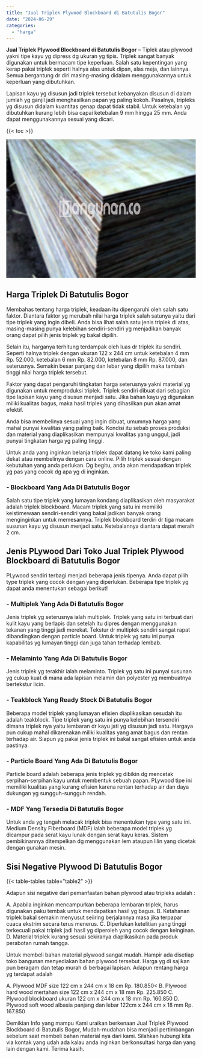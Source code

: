 ```yaml
---
title: "Jual Triplek Plywood Blockboard di Batutulis Bogor"
date: "2024-06-29"
categories: 
  - "harga"
---
```


**Jual Triplek Plywood Blockboard di Batutulis Bogor** – Tiplek atau plywood yakni tipe kayu yg dipress dg ukuran yg tipis. Triplek sangat banyak digunakan untuk bermacam tipe keperluan. Salah satu kepentingan yang kerap pakai triplek seperti halnya alas untuk dipan, alas meja, dan lainnya. Semua bergantung dr diri masing-masing didalam menggunakannya untuk keperluan yang dibutuhkan.

Lapisan kayu yg disusun jadi triplek tersebut kebanyakan disusun di dalam jumlah yg ganjil jadi menghasilkan papan yg paling kokoh. Pasalnya, tripleks yg disusun didalam kuantitas genap dapat tidak stabil. Untuk ketebalan yg dibutuhkan kurang lebih bisa capai ketebalan 9 mm hingga 25 mm. Anda dapat menggunakannya sesuai yang dicari.

{{< toc >}}

![Jual Triplek Plywood Blockboard di Batutulis Bogor](/images/jual-triplek-murah-40.png)

## Harga Triplek Di Batutulis Bogor

Membahas tentang harga triplek, keadaan itu dipengaruhi oleh salah satu faktor. Diantara faktor yg merubah nilai harga triplek salah satunya yaitu dari tipe triplek yang ingin dibeli. Anda bisa lihat salah satu jenis triplek di atas, masing-masing punya kelebihan sendiri-sendiri yg menjadikan banyak orang dapat pilih jenis triplek yg bakal dipilih.

Selain itu, harganya terhitung terdampak oleh luas dr triplek itu sendiri. Seperti halnya triplek dengan ukuran 122 x 244 cm untuk ketebalan 4 mm Rp. 52.000, ketebalan 6 mm Rp. 82.000, ketebalan 8 mm Rp. 87.000, dan seterusnya. Semakin besar panjang dan lebar yang dipilih maka tambah tinggi nilai harga triplek tersebut.

Faktor yang dapat pengaruhi tingkatan harga seterusnya yakni material yg digunakan untuk memproduksi triplek. Triplek sendiri dibuat dari sebagian tipe lapisan kayu yang disusun menjadi satu. Jika bahan kayu yg digunakan miliki kualitas bagus, maka hasil triplek yang dihasilkan pun akan amat efektif.

Anda bisa membelinya sesuai yang ingin dibuat, umumnya harga yang mahal punyai kwalitas yang paling baik. Kondisi itu sebab proses produksi dan material yang diaplikasikan mempunyai kwalitas yang unggul, jadi punyai tingkatan harga yg paling tinggi.

Untuk anda yang inginkan belanja triplek dapat datang ke toko kami paling dekat atau membelinya dengan cara online. Pilih triplek sesuai dengan kebutuhan yang anda perlukan. Dg begitu, anda akan mendapatkan triplek yg pas yang cocok dg apa yg di inginkan.

### \- Blockboard Yang Ada Di Batutulis Bogor

Salah satu tipe triplek yang lumayan kondang diaplikasikan oleh masyarakat adalah triplek blockboard. Macam triplek yang satu ini memiliki keistimewaan sendiri-sendiri yang bakal jadikan banyak orang menginginkan untuk memesannya. Triplek blockboard terdiri dr tiga macam susunan kayu yg disusun menjadi satu. Ketebalannya diantara dapat meraih 2 cm.

## Jenis PLywood Dari Toko Jual Triplek Plywood Blockboard di Batutulis Bogor

PLywood sendiri terbagi menjadi beberapa jenis tipenya. Anda dapat pilih type triplek yang cocok dengan yang diperlukan. Beberapa tipe triplek yg dapat anda menentukan sebagai berikut!

### \- Multiplek Yang Ada Di Batutulis Bogor

Jenis triplek yg seterusnya ialah multiplek. Triplek yang satu ini terbuat dari kulit kayu yang berlapis dan setelah itu dipres dengan menggunakan tekanan yang tinggi jadi merekat. Tekstur dr multiplek sendiri sangat rapat dibandingkan dengan particle board. Untuk triplek yg satu ini punya kapabilitas yg lumayan tinggi dan juga tahan terhadap lembab.

### \- Melaminto Yang Ada Di Batutulis Bogor

Jenis triplek yg terakhir ialah melaminto. Triplek yg satu ini punyai susunan yg cukup kuat di mana ada lapisan melamin dan polyester yg membuatnya bertekstur licin.

### \- Teakblock Yang Ready Stock Di Batutulis Bogor

Beberapa model triplek yang lumayan efisien diaplikasikan sesudah itu adalah teakblock. Tipe triplek yang satu ini punya kelebihan tersendiri dimana triplek nya yaitu lembaran dr kayu jati yg disusun jadi satu. Hargaya pun cukup mahal dikarenakan miliki kualitas yang amat bagus dan rentan terhadap air. Siapun yg pakai jenis triplek ini bakal sangat efisien untuk anda pastinya.

### \- Particle Board Yang Ada Di Batutulis Bogor

Particle board adalah beberapa jenis triplek yg dibikin dg mencetak serpihan-serpihan kayu untuk membentuk sebuah papan. PLywood tipe ini memiliki kualitas yang kurang efisien karena rentan terhadap air dan daya dukungan yg sungguh-sungguh rendah.

### \- MDF Yang Tersedia Di Batutulis Bogor

Untuk anda yg tengah melacak triplek bisa menentukan type yang satu ini. Medium Density Fiberboard (MDF) ialah beberapa model triplek yg dicampur pada serat kayu lunak dengan serat kayu keras. Sistem pembikinannya ditempelkan dg menggunakan lem ataupun lilin yang dicetak dengan gunakan mesin.

## Sisi Negative Plywood Di Batutulis Bogor

{{< table-tables table="table2" >}}

Adapun sisi negative dari pemanfaatan bahan plywood atau tripleks adalah :

A. Apabila inginkan mencampurkan beberapa lembaran triplek, harus digunakan paku tembak untuk mendapatkan hasil yg bagus. B. Ketahanan triplek bakal semakin menyusut seiiring berjalannya masa jika terpapar cuaca ekstrim secara terus menerus. C. Diperlukan ketelitian yang tinggi terkecuali pakai triplek jadi hasil yg diperoleh yang cocok dengan keinginan. D. Material triplek kurang sesuai sekiranya diaplikasikan pada produk perabotan rumah tangga.

Untuk membeli bahan material plywood sangat mudah. Hampir ada disetiap toko bangunan menyediakan bahan plywood tersebut. Harga yg di sajikan pun beragam dan tetap murah di berbagai lapisan. Adapun rentang harga yg terdapat adalah

A. Plywood MDF size 122 cm x 244 cm x 18 cm Rp. 180.850< B. Plywood hard wood mertahan size 122 cm x 244 cm x 18 mm Rp. 225.850 C. Plywood blockboard ukuran 122 cm x 244 cm x 18 mm Rp. 160.850 D. Plywood soft wood albasia panjang dan lebar 122cm x 244 cm x 18 mm Rp. 167.850

Demikian Info yang mampu Kami uraikan berkenaan Jual Triplek Plywood Blockboard di Batutulis Bogor, Mudah-mudahan bisa menjadi pertimbangan sebelum saat membeli bahan material nya dari kami. Silahkan hubungi kita via kontak yang udah ada kalau anda inginkan berkonsultasi harga dan yang lain dengan kami. Terima kasih.
